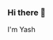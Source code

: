 ### Hi there 👋
I'm Yash 
<!--
**yashbajpai888/yashbajpai888** is a ✨ _special_ ✨ repository because its `README.md` (this file) appears on your GitHub profile.

Here are some ideas to get you started:

- 🌱 I’m currently learning ... React Js
- 🤔 I’m looking for help with ... 
- 💬 Ask me about ... Javascript, Some of Android and Java
- 📫 How to reach me: ...
-->
